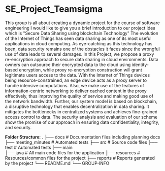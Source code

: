 # SE_Project_Teamsigma
This group is all about creating a dynamic project for the course of software engineering
I would like to give you a brief introduction to our project Idea which is "Secure Data Sharing using blockchain Technology"
The evolution of the Internet of Things has seen data sharing as one of its most useful applications in cloud computing. As eye-catching as this technology has been, data security remains one of the obstacles it faces since the wrongful use of data leads to several damages.
In this Project, we propose a proxy re-encryption approach to secure data sharing in cloud environments. 
Data owners can outsource their encrypted data to the cloud using identity-based encryption, while proxy re-encryption construction will grant legitimate users access to the data.
With the Internet of Things devices being resource-constrained, an edge device acts as a proxy server to handle intensive computations.
Also, we make use of the features of information-centric networking to deliver cached content in the proxy effectively, thus improving the quality of service and making good use of the network bandwidth.
Further, our system model is based on blockchain, a disruptive technology that enables decentralization in data sharing. It mitigates the bottlenecks in centralized systems and achieves fine-grained access control to data. 
The security analysis and evaluation of our scheme show the promise of our approach in ensuring data confidentiality, integrity, and security.

**Folder Structure:**
.
├── docs                                 # Documentation files including planning docs
  ├── meeting_minutes                    # Automated tests 
├── src                                  # Source code files 
  ├── test                               # Automated tests 
  ├── main                               
    ├── java                             # All main code files for the application
    ├── resources                        # Resources/common files for the project
      ├── reports                        # Reports generated by the project
└── README.md
└── GROUP-INFO
